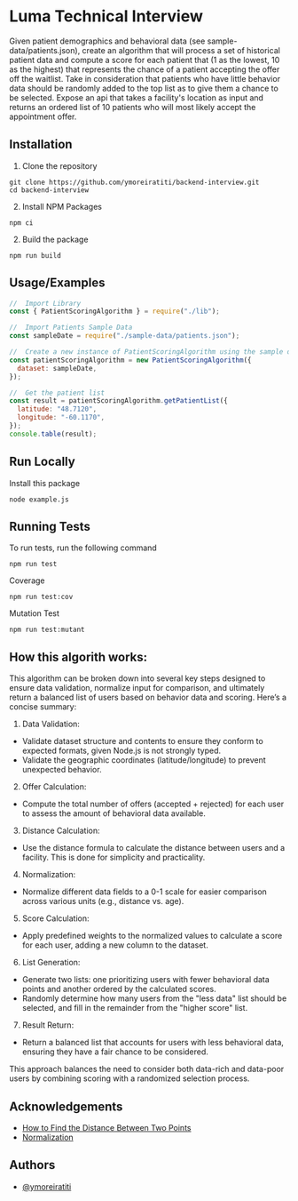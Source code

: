# Luma Technical Interview

Given patient demographics and behavioral data (see sample-data/patients.json), create an algorithm that will process a set of historical patient data and compute a score for each patient that (1 as the lowest, 10 as the highest) that represents the chance of a patient accepting the offer off the waitlist. Take in consideration that patients who have little behavior data should be randomly added to the top list as to give them a chance to be selected. Expose an api that takes a facility's location as input and returns an ordered list of 10 patients who will most likely accept the appointment offer.

## Installation

1. Clone the repository

```shell
git clone https://github.com/ymoreiratiti/backend-interview.git
cd backend-interview
```

2. Install NPM Packages

```shell
npm ci
```

2. Build the package

```shell
npm run build
```

## Usage/Examples

```javascript
//  Import Library
const { PatientScoringAlgorithm } = require("./lib");

//  Import Patients Sample Data
const sampleDate = require("./sample-data/patients.json");

//  Create a new instance of PatientScoringAlgorithm using the sample data
const patientScoringAlgorithm = new PatientScoringAlgorithm({
  dataset: sampleDate,
});

//  Get the patient list
const result = patientScoringAlgorithm.getPatientList({
  latitude: "48.7120",
  longitude: "-60.1170",
});
console.table(result);
```

## Run Locally

Install this package

```shell
node example.js
```

## Running Tests

To run tests, run the following command

```shell
npm run test
```

Coverage

```shell
npm run test:cov
```

Mutation Test

```shell
npm run test:mutant
```

## How this algorith works:

This algorithm can be broken down into several key steps designed to ensure data validation, normalize input for comparison, and ultimately return a balanced list of users based on behavior data and scoring. Here’s a concise summary:

1. Data Validation:

- Validate dataset structure and contents to ensure they conform to expected formats, given Node.js is not strongly typed.
- Validate the geographic coordinates (latitude/longitude) to prevent unexpected behavior.

2. Offer Calculation:

- Compute the total number of offers (accepted + rejected) for each user to assess the amount of behavioral data available.

3. Distance Calculation:

- Use the distance formula to calculate the distance between users and a facility. This is done for simplicity and practicality.

4. Normalization:

- Normalize different data fields to a 0-1 scale for easier comparison across various units (e.g., distance vs. age).

5. Score Calculation:

- Apply predefined weights to the normalized values to calculate a score for each user, adding a new column to the dataset.

6. List Generation:

- Generate two lists: one prioritizing users with fewer behavioral data points and another ordered by the calculated scores.
- Randomly determine how many users from the "less data" list should be selected, and fill in the remainder from the "higher score" list.

7. Result Return:

- Return a balanced list that accounts for users with less behavioral data, ensuring they have a fair chance to be considered.

This approach balances the need to consider both data-rich and data-poor users by combining scoring with a randomized selection process.

## Acknowledgements

- [How to Find the Distance Between Two Points](https://www.wikihow.com/Find-the-Distance-Between-Two-Points)
- [Normalization](https://www.codecademy.com/article/normalization)

## Authors

- [@ymoreiratiti](https://github.com/ymoreiratiti)
